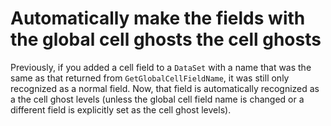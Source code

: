 # Automatically make the fields with the global cell ghosts the cell ghosts

Previously, if you added a cell field to a `DataSet` with a name that was
the same as that returned from `GetGlobalCellFieldName`, it was still only
recognized as a normal field. Now, that field is automatically recognized
as a the cell ghost levels (unless the global cell field name is changed or
a different field is explicitly set as the cell ghost levels).
